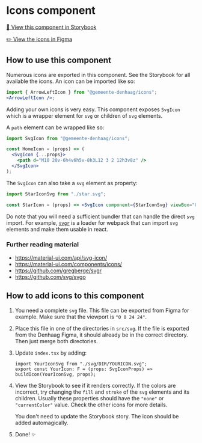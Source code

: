 # Icons component

[📕 View this component in Storybook](http://dhreactstorybook.azurewebsites.net/?path=/story/components-data-display-icons)

[✏️ View the icons in Figma](https://www.figma.com/file/JpoY3waVoQGlLQzQXTL9nn/Design-System-Gemeente-Den-Haag?node-id=119%3A676)

## How to use this component

Numerous icons are exported in this component.
See the Storybook for all available the icons.
An icon can be imported like so:

```jsx
import { ArrowLeftIcon } from "@gemeente-denhaag/icons";
<ArrowLeftIcon />;
```

Adding your own icons is very easy.
This component exposes `SvgIcon` which is a wrapper element for `svg` or children of `svg` elements.

A `path` element can be wrapped like so:

```jsx
import SvgIcon from "@gemeente-denhaag/icons";

const HomeIcon = (props) => (
  <SvgIcon {...props}>
    <path d="M10 20v-6h4v6h5v-8h3L12 3 2 12h3v8z" />
  </SvgIcon>
);
```

The `SvgIcon` can also take a `svg` element as property:

```jsx
import StarIconSvg from "./star.svg";

const StarIcon = (props) => <SvgIcon component={StarIconSvg} viewBox="0 0 600 476.6" {...props} />;
```

Do note that you will need a sufficient bundler that can handle the direct `svg` import.
For example, [`svgr`](https://github.com/gregberge/svgr) is a loader for webpack that can import `svg` elements and make them usable in react.

### Further reading material

- https://material-ui.com/api/svg-icon/
- https://material-ui.com/components/icons/
- https://github.com/gregberge/svgr
- https://github.com/svg/svgo

## How to add icons to this component

1. You need a complete `svg` file.
   This file can be exported from Figma for example.
   Make sure that the viewport is `"0 0 24 24"`.
2. Place this file in one of the directories in `src/svg`.
   If the file is exported from the Denhaag Figma, it should already be in the correct directory.
   Then just merge both directories.
3. Update `index.tsx` by adding:

   ```tsx
   import YourIconSvg from "./svg/DIR/YOURICON.svg";
   export const YourIcon: F = (props: SvgIconProps) => buildIcon(YourIconSvg, props);
   ```

4. View the Storybook to see if it renders correctly.
   If the colors are incorrect, try changing the `fill` and `stroke` of the `svg` elements and its children.
   Usually these properties should have the `"none"` or `"currentColor"` value.
   Check the other icons for more details.

   You don't need to update the Storybook story.
   The icon should be added automagically.

5. Done! ✨
